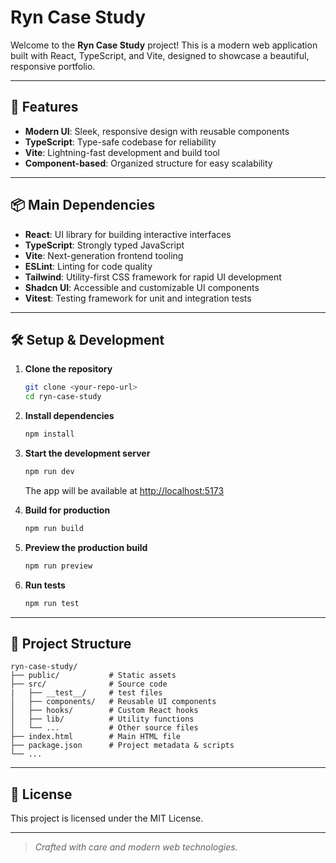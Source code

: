 # Ryn Case Study

Welcome to the **Ryn Case Study** project! This is a modern web application built with React, TypeScript, and Vite, designed to showcase a beautiful, responsive portfolio.

---

## 🚀 Features

- **Modern UI**: Sleek, responsive design with reusable components
- **TypeScript**: Type-safe codebase for reliability
- **Vite**: Lightning-fast development and build tool
- **Component-based**: Organized structure for easy scalability

---

## 📦 Main Dependencies

- **React**: UI library for building interactive interfaces
- **TypeScript**: Strongly typed JavaScript
- **Vite**: Next-generation frontend tooling
- **ESLint**: Linting for code quality
- **Tailwind**: Utility-first CSS framework for rapid UI development
- **Shadcn UI**: Accessible and customizable UI components
- **Vitest**: Testing framework for unit and integration tests

---

## 🛠️ Setup & Development

1. **Clone the repository**
   ```bash
   git clone <your-repo-url>
   cd ryn-case-study
   ```
2. **Install dependencies**
   ```bash
   npm install
   ```
3. **Start the development server**

   ```bash
   npm run dev
   ```

   The app will be available at [http://localhost:5173](http://localhost:5173)

4. **Build for production**

   ```bash
   npm run build
   ```

5. **Preview the production build**

   ```bash
   npm run preview
   ```

6. **Run tests**
   ```bash
   npm run test
   ```

---

## 📁 Project Structure

```
ryn-case-study/
├── public/           # Static assets
├── src/              # Source code
|   ├── __test__/     # test files
│   ├── components/   # Reusable UI components
│   ├── hooks/        # Custom React hooks
│   ├── lib/          # Utility functions
│   └── ...           # Other source files
├── index.html        # Main HTML file
├── package.json      # Project metadata & scripts
└── ...
```

---

## 📜 License

This project is licensed under the MIT License.

---

> _Crafted with care and modern web technologies._
